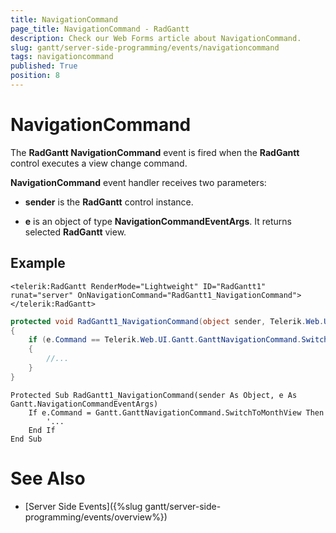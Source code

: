 ```yaml
---
title: NavigationCommand
page_title: NavigationCommand - RadGantt
description: Check our Web Forms article about NavigationCommand.
slug: gantt/server-side-programming/events/navigationcommand
tags: navigationcommand
published: True
position: 8
---
```


# NavigationCommand

The **RadGantt NavigationCommand** event is fired when the **RadGantt** control executes a view change command.

**NavigationCommand** event handler receives two parameters:

* **sender** is the **RadGantt** control instance.

* **e** is an object of type **NavigationCommandEventArgs**. It returns selected **RadGantt** view.

## Example

````ASP.NET
<telerik:RadGantt RenderMode="Lightweight" ID="RadGantt1" runat="server" OnNavigationCommand="RadGantt1_NavigationCommand"></telerik:RadGantt>
````

````C#
protected void RadGantt1_NavigationCommand(object sender, Telerik.Web.UI.Gantt.NavigationCommandEventArgs e)
{
    if (e.Command == Telerik.Web.UI.Gantt.GanttNavigationCommand.SwitchToWeekView)
    {
        //...
    }
}
````
````VB.NET
Protected Sub RadGantt1_NavigationCommand(sender As Object, e As Gantt.NavigationCommandEventArgs)
    If e.Command = Gantt.GanttNavigationCommand.SwitchToMonthView Then
        '...
    End If
End Sub
````

# See Also

 * [Server Side Events]({%slug gantt/server-side-programming/events/overview%})
